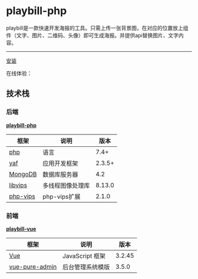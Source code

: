 # playbill-php

playbill是一款快速开发海报的工具。只需上传一张背景图，在对应的位置放上组件（文字、图片、二维码、头像）即可生成海报。并提供api替换图片、文字内容。

---

[安装](./doc/INSTALL.md)

在线体验：


## 技术栈

### 后端

**[playbill-php](https://github.com/liaoque/playbill-php)**

| 框架 | 说明 |  版本 |
| --- | --- | --- |
| [php](https://www.php.net/) | 语言 |   7.4+ |
| [yaf](https://www.php.net/manual/zh/intro.yaf.php) | 应用开发框架 |   2.3.5+ |
| [MongoDB](https://www.mongodb.com/docs/manual/) | 数据库服务器 | 4.2 |
| [libvips](https://github.com/libvips/libvips) | 多线程图像处理库 | 8.13.0 |
| [php-vips](https://github.com/libvips/php-vips) | php-vips扩展 | 2.1.0 |

### 前端

**[playbill-vue](https://github.com/liaoque/playbill-vue)**

| 框架 | 说明 |  版本 |
| --- | --- | --- |
| [Vue](https://cn.vuejs.org/index.html) | JavaScript 框架 | 3.2.45 |
| [vue-pure-admin](https://github.com/xiaoxian521/vue-pure-admin) | 后台管理系统模版 | 3.5.0 |
